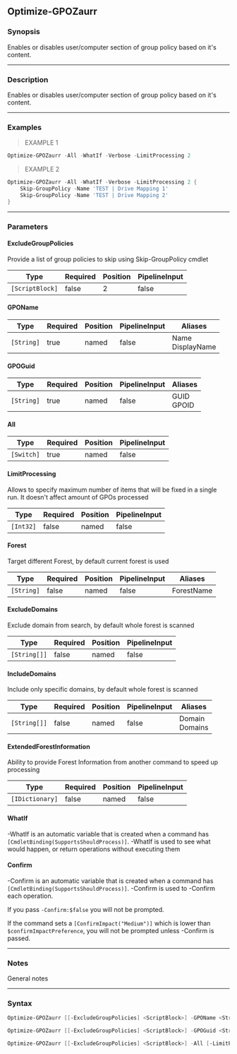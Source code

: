 Optimize-GPOZaurr
-----------------

### Synopsis
Enables or disables user/computer section of group policy based on it's content.

---

### Description

Enables or disables user/computer section of group policy based on it's content.

---

### Examples
> EXAMPLE 1

```PowerShell
Optimize-GPOZaurr -All -WhatIf -Verbose -LimitProcessing 2
```
> EXAMPLE 2

```PowerShell
Optimize-GPOZaurr -All -WhatIf -Verbose -LimitProcessing 2 {
    Skip-GroupPolicy -Name 'TEST | Drive Mapping 1'
    Skip-GroupPolicy -Name 'TEST | Drive Mapping 2'
}
```

---

### Parameters
#### **ExcludeGroupPolicies**
Provide a list of group policies to skip using Skip-GroupPolicy cmdlet

|Type           |Required|Position|PipelineInput|
|---------------|--------|--------|-------------|
|`[ScriptBlock]`|false   |2       |false        |

#### **GPOName**

|Type      |Required|Position|PipelineInput|Aliases             |
|----------|--------|--------|-------------|--------------------|
|`[String]`|true    |named   |false        |Name<br/>DisplayName|

#### **GPOGuid**

|Type      |Required|Position|PipelineInput|Aliases       |
|----------|--------|--------|-------------|--------------|
|`[String]`|true    |named   |false        |GUID<br/>GPOID|

#### **All**

|Type      |Required|Position|PipelineInput|
|----------|--------|--------|-------------|
|`[Switch]`|true    |named   |false        |

#### **LimitProcessing**
Allows to specify maximum number of items that will be fixed in a single run. It doesn't affect amount of GPOs processed

|Type     |Required|Position|PipelineInput|
|---------|--------|--------|-------------|
|`[Int32]`|false   |named   |false        |

#### **Forest**
Target different Forest, by default current forest is used

|Type      |Required|Position|PipelineInput|Aliases   |
|----------|--------|--------|-------------|----------|
|`[String]`|false   |named   |false        |ForestName|

#### **ExcludeDomains**
Exclude domain from search, by default whole forest is scanned

|Type        |Required|Position|PipelineInput|
|------------|--------|--------|-------------|
|`[String[]]`|false   |named   |false        |

#### **IncludeDomains**
Include only specific domains, by default whole forest is scanned

|Type        |Required|Position|PipelineInput|Aliases           |
|------------|--------|--------|-------------|------------------|
|`[String[]]`|false   |named   |false        |Domain<br/>Domains|

#### **ExtendedForestInformation**
Ability to provide Forest Information from another command to speed up processing

|Type           |Required|Position|PipelineInput|
|---------------|--------|--------|-------------|
|`[IDictionary]`|false   |named   |false        |

#### **WhatIf**
-WhatIf is an automatic variable that is created when a command has ```[CmdletBinding(SupportsShouldProcess)]```.
-WhatIf is used to see what would happen, or return operations without executing them
#### **Confirm**
-Confirm is an automatic variable that is created when a command has ```[CmdletBinding(SupportsShouldProcess)]```.
-Confirm is used to -Confirm each operation.

If you pass ```-Confirm:$false``` you will not be prompted.

If the command sets a ```[ConfirmImpact("Medium")]``` which is lower than ```$confirmImpactPreference```, you will not be prompted unless -Confirm is passed.

---

### Notes
General notes

---

### Syntax
```PowerShell
Optimize-GPOZaurr [[-ExcludeGroupPolicies] <ScriptBlock>] -GPOName <String> [-LimitProcessing <Int32>] [-Forest <String>] [-ExcludeDomains <String[]>] [-IncludeDomains <String[]>] [-ExtendedForestInformation <IDictionary>] [-WhatIf] [-Confirm] [<CommonParameters>]
```
```PowerShell
Optimize-GPOZaurr [[-ExcludeGroupPolicies] <ScriptBlock>] -GPOGuid <String> [-LimitProcessing <Int32>] [-Forest <String>] [-ExcludeDomains <String[]>] [-IncludeDomains <String[]>] [-ExtendedForestInformation <IDictionary>] [-WhatIf] [-Confirm] [<CommonParameters>]
```
```PowerShell
Optimize-GPOZaurr [[-ExcludeGroupPolicies] <ScriptBlock>] -All [-LimitProcessing <Int32>] [-Forest <String>] [-ExcludeDomains <String[]>] [-IncludeDomains <String[]>] [-ExtendedForestInformation <IDictionary>] [-WhatIf] [-Confirm] [<CommonParameters>]
```
